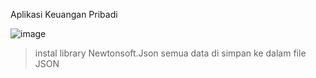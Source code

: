 Aplikasi Keuangan Pribadi


![image](https://github.com/user-attachments/assets/3b5e4189-3c25-447d-85e1-6e5fed87e15e)

> instal library Newtonsoft.Json
> semua data di simpan ke dalam file JSON
